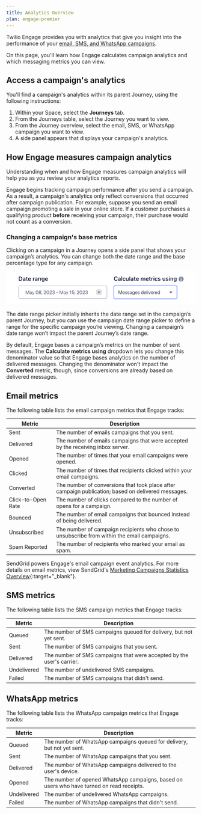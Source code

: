 ```yaml
---
title: Analytics Overview
plan: engage-premier
---
```


Twilio Engage provides you with analytics that give you insight into the performance of your [email, SMS, and WhatsApp campaigns](/docs/engage/campaigns/).

On this page, you'll learn how Engage calculates campaign analytics and which messaging metrics you can view.

## Access a campaign's analytics

You'll find a campaign's analytics within its parent Journey, using the following instructions:

1. Within your Space, select the **Journeys** tab.
2. From the Journeys table, select the Journey you want to view.
3. From the Journey overview, select the email, SMS, or WhatsApp campaign you want to view.
4. A side panel appears that displays your campaign's analytics.

## How Engage measures campaign analytics

Understanding when and how Engage measures campaign analytics will help you as you review your analytics reports.

Engage begins tracking campaign performance after you send a campaign. As a result, a campaign's analytics only reflect conversions that occurred after campaign publication. For example, suppose you send an email campaign promoting a sale in your online store. If a customer purchases a qualifying product **before** receiving your campaign, their purchase would not count as a conversion.

### Changing a campaign's base metrics 

Clicking on a campaign in a Journey opens a side panel that shows your campaign’s analytics. You can change both the date range and the base percentage type for any campaign.

![The date range picker and metric calculator dropdown in the Segment UI](../images/analytics_pickers.png "Date range picker and metric calculator")

The date range picker initially inherits the date range set in the campaign’s parent Journey, but you can use the campaign date range picker to define a range for the specific campaign you’re viewing. Changing a campaign’s date range won’t impact the parent Journey’s date range.

By default, Engage bases a campaign’s metrics on the number of sent messages. The **Calculate metrics using** dropdown lets you change this denominator value so that Engage bases analytics on the number of delivered messages. Changing the denominator won't impact the **Converted** metric, though, since conversions are already based on delivered messages.


## Email metrics

The following table lists the email campaign metrics that Engage tracks:

| Metric             | Description                                                                                        |
| ------------------ | -------------------------------------------------------------------------------------------------- |
| Sent               | The number of emails campaigns that you sent.                                                      |
| Delivered          | The number of emails campaigns that were accepted by the receiving inbox server.                   |
| Opened             | The number of times that your email campaigns were opened.                                         |
| Clicked            | The number of times that recipients clicked within your email campaigns.                           |
| Converted          | The number of conversions that took place after campaign publication; based on delivered messages. |
| Click-to-Open Rate | The number of clicks compared to the number of opens for a campaign.                               |
| Bounced            | The number of email campaigns that bounced instead of being delivered.                             |
| Unsubscribed       | The number of campaign recipients who chose to unsubscribe from within the email campaigns.        |
| Spam Reported      | The number of recipients who marked your email as spam.                                            |

SendGrid powers Engage's email campaign event analytics. For more details on email metrics, view SendGrid's [Marketing Campaigns Statistics Overview](https://docs.sendgrid.com/ui/analytics-and-reporting/marketing-campaigns-stats-overview){:target="_blank"}.


## SMS metrics

The following table lists the SMS campaign metrics that Engage tracks:


| Metric      | Description                                                           |
| ----------- | --------------------------------------------------------------------- |
| Queued      | The number of SMS campaigns queued for delivery, but not yet sent.    |
| Sent        | The number of SMS campaigns that you sent.                            |
| Delivered   | The number of SMS campaigns that were accepted by the user's carrier. |
| Undelivered | The number of undelivered SMS campaigns.                              |
| Failed      | The number of SMS campaigns that didn't send.                         |

## WhatsApp metrics

The following table lists the WhatsApp campaign metrics that Engage tracks:


| Metric      | Description                                                                               |
| ----------- | ----------------------------------------------------------------------------------------- |
| Queued      | The number of WhatsApp campaigns queued for delivery, but not yet sent.                   |
| Sent        | The number of WhatsApp campaigns that you sent.                                           |
| Delivered   | The number of WhatsApp campaigns delivered to the user's device.                          |
| Opened      | The number of opened WhatsApp campaigns, based on users who have turned on read receipts. |
| Undelivered | The number of undelivered WhatsApp campaigns.                                             |
| Failed      | The number of WhatsApp campaigns that didn't send.                                        |
